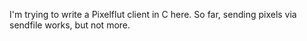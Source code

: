 I'm trying to write a Pixelflut client in C here. So far, sending pixels via sendfile works, but not more.
